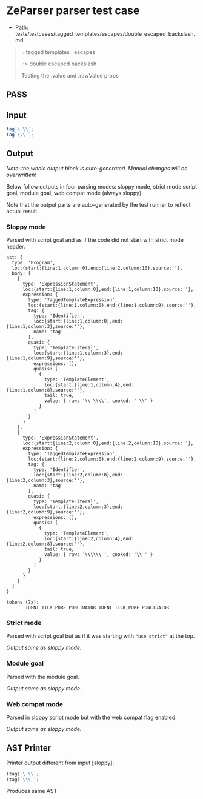 # ZeParser parser test case

- Path: tests/testcases/tagged_templates/escapes/double_escaped_backslash.md

> :: tagged templates : escapes
>
> ::> double escaped backslash
>
> Testing the .value and .rawValue props

## PASS

## Input

`````js
tag`\ \\`;
tag`\\\ `;
`````

## Output

_Note: the whole output block is auto-generated. Manual changes will be overwritten!_

Below follow outputs in four parsing modes: sloppy mode, strict mode script goal, module goal, web compat mode (always sloppy).

Note that the output parts are auto-generated by the test runner to reflect actual result.

### Sloppy mode

Parsed with script goal and as if the code did not start with strict mode header.

`````
ast: {
  type: 'Program',
  loc:{start:{line:1,column:0},end:{line:2,column:10},source:''},
  body: [
    {
      type: 'ExpressionStatement',
      loc:{start:{line:1,column:0},end:{line:1,column:10},source:''},
      expression: {
        type: 'TaggedTemplateExpression',
        loc:{start:{line:1,column:0},end:{line:1,column:9},source:''},
        tag: {
          type: 'Identifier',
          loc:{start:{line:1,column:0},end:{line:1,column:3},source:''},
          name: 'tag'
        },
        quasi: {
          type: 'TemplateLiteral',
          loc:{start:{line:1,column:3},end:{line:1,column:9},source:''},
          expressions: [],
          quasis: [
            {
              type: 'TemplateElement',
              loc:{start:{line:1,column:4},end:{line:1,column:8},source:''},
              tail: true,
              value: { raw: '\\ \\\\', cooked: ' \\' }
            }
          ]
        }
      }
    },
    {
      type: 'ExpressionStatement',
      loc:{start:{line:2,column:0},end:{line:2,column:10},source:''},
      expression: {
        type: 'TaggedTemplateExpression',
        loc:{start:{line:2,column:0},end:{line:2,column:9},source:''},
        tag: {
          type: 'Identifier',
          loc:{start:{line:2,column:0},end:{line:2,column:3},source:''},
          name: 'tag'
        },
        quasi: {
          type: 'TemplateLiteral',
          loc:{start:{line:2,column:3},end:{line:2,column:9},source:''},
          expressions: [],
          quasis: [
            {
              type: 'TemplateElement',
              loc:{start:{line:2,column:4},end:{line:2,column:8},source:''},
              tail: true,
              value: { raw: '\\\\\\ ', cooked: '\\ ' }
            }
          ]
        }
      }
    }
  ]
}

tokens (7x):
       IDENT TICK_PURE PUNCTUATOR IDENT TICK_PURE PUNCTUATOR
`````

### Strict mode

Parsed with script goal but as if it was starting with `"use strict"` at the top.

_Output same as sloppy mode._

### Module goal

Parsed with the module goal.

_Output same as sloppy mode._

### Web compat mode

Parsed in sloppy script mode but with the web compat flag enabled.

_Output same as sloppy mode._

## AST Printer

Printer output different from input [sloppy]:

````js
(tag)`\ \\`;
(tag)`\\\ `;
````

Produces same AST
